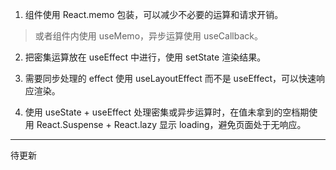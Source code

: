 1. 组件使用 React.memo 包装，可以减少不必要的运算和请求开销。

> 或者组件内使用 useMemo，异步运算使用 useCallback。

2. 把密集运算放在 useEffect 中进行，使用 setState 渲染结果。

3. 需要同步处理的 effect 使用 useLayoutEffect 而不是 useEffect，可以快速响应渲染。

4. 使用 useState + useEffect 处理密集或异步运算时，在值未拿到的空档期使用 React.Suspense + React.lazy 显示 loading，避免页面处于无响应。

---

待更新
